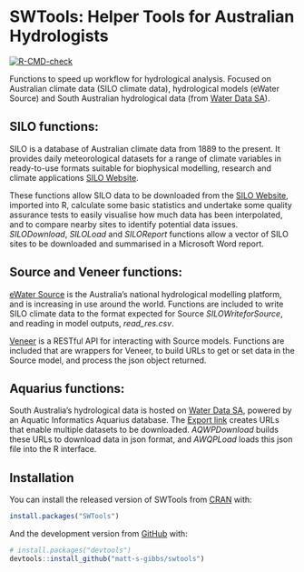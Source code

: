 
<!-- README.md is generated from README.Rmd. Please edit that file -->

# SWTools: Helper Tools for Australian Hydrologists

<!-- badges: start -->

[![R-CMD-check](https://github.com/matt-s-gibbs/swtools/workflows/R-CMD-check/badge.svg)](https://github.com/matt-s-gibbs/swtools/actions)
<!-- badges: end -->

Functions to speed up workflow for hydrological analysis. Focused on
Australian climate data (SILO climate data), hydrological models (eWater
Source) and South Australian hydrological data (from [Water Data
SA](https://water.data.sa.gov.au)).

## SILO functions:

SILO is a database of Australian climate data from 1889 to the present.
It provides daily meteorological datasets for a range of climate
variables in ready-to-use formats suitable for biophysical modelling,
research and climate applications [SILO
Website](https://www.longpaddock.qld.gov.au/silo/).

These functions allow SILO data to be downloaded from the [SILO
Website](https://www.longpaddock.qld.gov.au/silo/), imported into R,
calculate some basic statistics and undertake some quality assurance
tests to easily visualise how much data has been interpolated, and to
compare nearby sites to identify potential data issues. *SILODownload*,
*SILOLoad* and *SILOReport* functions allow a vector of SILO sites to be
downloaded and summarised in a Microsoft Word report.

## Source and Veneer functions:

[eWater Source](https://ewater.org.au/products/ewater-source/) is the
Australia’s national hydrological modelling platform, and is increasing
in use around the world. Functions are included to write SILO climate
data to the format expected for Source *SILOWriteforSource*, and reading
in model outputs, *read\_res.csv*.

[Veneer](https://www.flowmatters.com.au/articles/introducing_veneer.html)
is a RESTful API for interacting with Source models. Functions are
included that are wrappers for Veneer, to build URLs to get or set data
in the Source model, and process the json object returned.

## Aquarius functions:

South Australia’s hydrological data is hosted on [Water Data
SA](https://water.data.sa.gov.au), powered by an Aquatic Informatics
Aquarius database. The [Export
link](https://water.data.sa.gov.au/Data/Export) creates URLs that enable
multiple datasets to be downloaded. *AQWPDownload* builds these URLs to
download data in json format, and *AWQPLoad* loads this json file into
the R interface.

## Installation

You can install the released version of SWTools from
[CRAN](https://CRAN.R-project.org) with:

``` r
install.packages("SWTools")
```

And the development version from [GitHub](https://github.com/) with:

``` r
# install.packages("devtools")
devtools::install_github("matt-s-gibbs/swtools")
```

<!-- ## Example -->
<!-- This is a basic example which shows you how to solve a common problem: -->
<!-- ```{r example} -->
<!-- library(SWTools) -->
<!-- ## basic example code -->
<!-- ``` -->
